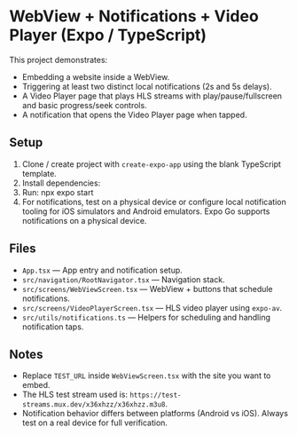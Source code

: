 # WebView + Notifications + Video Player (Expo / TypeScript)

This project demonstrates:
- Embedding a website inside a WebView.
- Triggering at least two distinct local notifications (2s and 5s delays).
- A Video Player page that plays HLS streams with play/pause/fullscreen and basic progress/seek controls.
- A notification that opens the Video Player page when tapped.

## Setup

1. Clone / create project with `create-expo-app` using the blank TypeScript template.
2. Install dependencies:
3. Run:
npx expo start
4. For notifications, test on a physical device or configure local notification tooling for iOS simulators and Android emulators. Expo Go supports notifications on a physical device.

## Files
- `App.tsx` — App entry and notification setup.
- `src/navigation/RootNavigator.tsx` — Navigation stack.
- `src/screens/WebViewScreen.tsx` — WebView + buttons that schedule notifications.
- `src/screens/VideoPlayerScreen.tsx` — HLS video player using `expo-av`.
- `src/utils/notifications.ts` — Helpers for scheduling and handling notification taps.

## Notes
- Replace `TEST_URL` inside `WebViewScreen.tsx` with the site you want to embed.
- The HLS test stream used is: `https://test-streams.mux.dev/x36xhzz/x36xhzz.m3u8`.
- Notification behavior differs between platforms (Android vs iOS). Always test on a real device for full verification.
